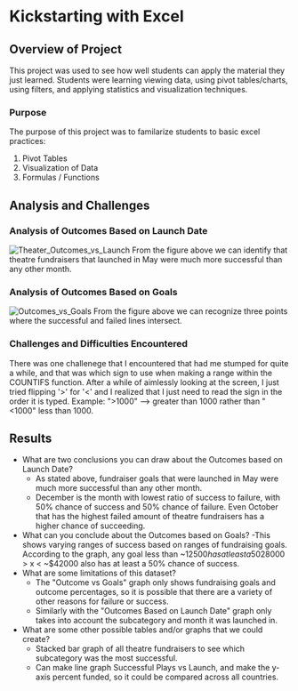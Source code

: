# Kickstarting with Excel

## Overview of Project
This project was used to see how well students can apply the material they just learned. Students were learning viewing data, using pivot tables/charts, using filters, and applying statistics and visualization techniques.

### Purpose
The purpose of this project was to familarize students to basic excel practices:
1. Pivot Tables
2. Visualization of Data
3. Formulas / Functions

## Analysis and Challenges

### Analysis of Outcomes Based on Launch Date
![Theater_Outcomes_vs_Launch](https://user-images.githubusercontent.com/98374315/155026313-a3707ff2-cdf4-403e-ae7b-eb056c781f56.png)
From the figure above we can identify that theatre fundraisers that launched in May were much more successful than any other month.

### Analysis of Outcomes Based on Goals
![Outcomes_vs_Goals](https://user-images.githubusercontent.com/98374315/155026421-4cb9f3de-b7ad-4ca7-991e-607394e9df36.png)
From the figure above we can recognize three points where the successful and failed lines intersect. 

### Challenges and Difficulties Encountered
There was one challenege that I encountered that had me stumped for quite a while, and that was which sign to use when making a range within the COUNTIFS function. After a while of aimlessly looking at the screen, I just tried flipping '>' for '<' and I realized that I just need to read the sign in the order it is typed. Example: ">1000" --> greater than 1000 rather than "<1000" less than 1000.  

## Results

- What are two conclusions you can draw about the Outcomes based on Launch Date?
	- As stated above, fundraiser goals that were launched in May were much more successful than any other month.
	- December is the month with lowest ratio of success to failure, with 50% chance of success and 50% chance of failure. Even October that has the highest failed amount of theatre fundraisers has a higher chance of succeeding.
- What can you conclude about the Outcomes based on Goals?
	-This shows varying ranges of success based on ranges of fundraising goals. According to the graph, any goal less than ~$12500 has at least a 50% chance of success; as well as, any goal between the range ~$28000 > x < ~$42000 also has at least a 50% chance of success.
- What are some limitations of this dataset?
	- The "Outcome vs Goals" graph only shows fundraising goals and outcome percentages, so it is possible that there are a variety of other reasons for failure or success.
	- Similarly with the "Outcomes Based on Launch Date" graph only takes into account the subcategory and month it was launched in. 
- What are some other possible tables and/or graphs that we could create?
	- Stacked bar graph of all theatre fundraisers to see which subcategory was the most successful.
	- Can make line graph Successful Plays vs Launch, and make the y-axis percent funded, so it could be compared across all countries. 
